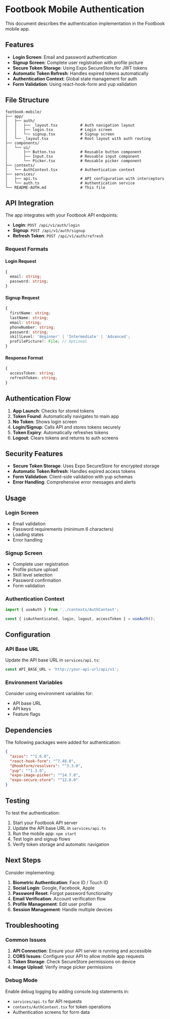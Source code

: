 # Footbook Mobile Authentication

This document describes the authentication implementation in the Footbook mobile app.

## Features

- **Login Screen**: Email and password authentication
- **Signup Screen**: Complete user registration with profile picture
- **Secure Token Storage**: Using Expo SecureStore for JWT tokens
- **Automatic Token Refresh**: Handles expired tokens automatically
- **Authentication Context**: Global state management for auth
- **Form Validation**: Using react-hook-form and yup validation

## File Structure

```
footbook-mobile/
├── app/
│   ├── auth/
│   │   ├── _layout.tsx          # Auth navigation layout
│   │   ├── login.tsx            # Login screen
│   │   └── signup.tsx           # Signup screen
│   └── _layout.tsx              # Root layout with auth routing
├── components/
│   └── ui/
│       ├── Button.tsx           # Reusable button component
│       ├── Input.tsx            # Reusable input component
│       └── Picker.tsx           # Reusable picker component
├── contexts/
│   └── AuthContext.tsx          # Authentication context
├── services/
│   ├── api.ts                   # API configuration with interceptors
│   └── auth.ts                  # Authentication service
└── README-AUTH.md               # This file
```

## API Integration

The app integrates with your Footbook API endpoints:

- **Login**: `POST /api/v1/auth/login`
- **Signup**: `POST /api/v1/auth/signup`
- **Refresh Token**: `POST /api/v1/auth/refresh`

### Request Formats

#### Login Request
```typescript
{
  email: string;
  password: string;
}
```

#### Signup Request
```typescript
{
  firstName: string;
  lastName: string;
  email: string;
  phoneNumber: string;
  password: string;
  skillLevel: 'Beginner' | 'Intermediate' | 'Advanced';
  profilePicture?: File; // Optional
}
```

#### Response Format
```typescript
{
  accessToken: string;
  refreshToken: string;
}
```

## Authentication Flow

1. **App Launch**: Checks for stored tokens
2. **Token Found**: Automatically navigates to main app
3. **No Token**: Shows login screen
4. **Login/Signup**: Calls API and stores tokens securely
5. **Token Expiry**: Automatically refreshes tokens
6. **Logout**: Clears tokens and returns to auth screens

## Security Features

- **Secure Token Storage**: Uses Expo SecureStore for encrypted storage
- **Automatic Token Refresh**: Handles expired access tokens
- **Form Validation**: Client-side validation with yup schemas
- **Error Handling**: Comprehensive error messages and alerts

## Usage

### Login Screen
- Email validation
- Password requirements (minimum 6 characters)
- Loading states
- Error handling

### Signup Screen
- Complete user registration
- Profile picture upload
- Skill level selection
- Password confirmation
- Form validation

### Authentication Context
```typescript
import { useAuth } from '../contexts/AuthContext';

const { isAuthenticated, login, logout, accessToken } = useAuth();
```

## Configuration

### API Base URL
Update the API base URL in `services/api.ts`:
```typescript
const API_BASE_URL = 'http://your-api-url/api/v1';
```

### Environment Variables
Consider using environment variables for:
- API base URL
- API keys
- Feature flags

## Dependencies

The following packages were added for authentication:

```json
{
  "axios": "^1.6.0",
  "react-hook-form": "^7.48.0",
  "@hookform/resolvers": "^3.3.0",
  "yup": "^1.3.0",
  "expo-image-picker": "^14.7.0",
  "expo-secure-store": "^12.8.0"
}
```

## Testing

To test the authentication:

1. Start your Footbook API server
2. Update the API base URL in `services/api.ts`
3. Run the mobile app: `npm start`
4. Test login and signup flows
5. Verify token storage and automatic navigation

## Next Steps

Consider implementing:

1. **Biometric Authentication**: Face ID / Touch ID
2. **Social Login**: Google, Facebook, Apple
3. **Password Reset**: Forgot password functionality
4. **Email Verification**: Account verification flow
5. **Profile Management**: Edit user profile
6. **Session Management**: Handle multiple devices

## Troubleshooting

### Common Issues

1. **API Connection**: Ensure your API server is running and accessible
2. **CORS Issues**: Configure your API to allow mobile app requests
3. **Token Storage**: Check SecureStore permissions on device
4. **Image Upload**: Verify image picker permissions

### Debug Mode

Enable debug logging by adding console.log statements in:
- `services/api.ts` for API requests
- `contexts/AuthContext.tsx` for token operations
- Authentication screens for form data 